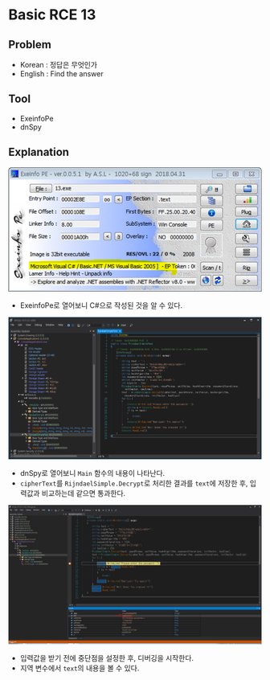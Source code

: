 # Basic RCE 13

## Problem
* Korean : 정답은 무엇인가 
* English : Find the answer 

## Tool
* ExeinfoPe
* dnSpy

## Explanation
![](./1.PNG?raw=true)
* ExeinfoPe로 열어보니 C#으로 작성된 것을 알 수 있다.

![](./2.PNG?raw=true)
* dnSpy로 열어보니 `Main` 함수의 내용이 나타난다.
* `cipherText`를 `RijndaelSimple.Decrypt`로 처리한 결과를 `text`에 저장한 후, 입력값과 비교하는데 같으면 통과한다.

![](./3.PNG?raw=true)
* 입력값을 받기 전에 중단점을 설정한 후, 디버깅을 시작한다.
* 지역 변수에서 `text`의 내용을 볼 수 있다.